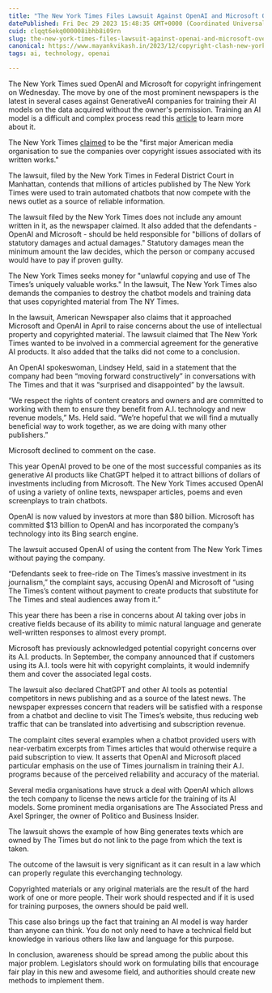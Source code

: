 ```yaml
---
title: "The New York Times Files Lawsuit Against OpenAI and Microsoft Over A.I. Usage"
datePublished: Fri Dec 29 2023 15:48:35 GMT+0000 (Coordinated Universal Time)
cuid: clqqt6ekq000008ibhb8i09rn
slug: the-new-york-times-files-lawsuit-against-openai-and-microsoft-over-ai-usage
canonical: https://www.mayankvikash.in/2023/12/copyright-clash-new-york-times-files.html
tags: ai, technology, openai

---
```


The New York Times sued OpenAI and Microsoft for copyright infringement on Wednesday. The move by one of the most prominent newspapers is the latest in several cases against GenerativeAI companies for training their AI models on the data acquired without the owner's permission. Training an AI model is a difficult and complex process read this [article](https://www.mayankvikash.in/2023/12/ai-models-are-cool-things-but-how-are.html) to learn more about it.

The New York Times [claimed](https://www.nytimes.com/2023/12/27/business/media/new-york-times-open-ai-microsoft-lawsuit.html) to be the "first major American media organisation to sue the companies over copyright issues associated with its written works."

The lawsuit, filed by the New York Times in Federal District Court in Manhattan, contends that millions of articles published by The New York Times were used to train automated chatbots that now compete with the news outlet as a source of reliable information.

The lawsuit filed by the New York Times does not include any amount written in it, as the newspaper claimed. It also added that the defendants - OpenAI and Microsoft - should be held responsible for "billions of dollars of statutory damages and actual damages." Statutory damages mean the minimum amount the law decides, which the person or company accused would have to pay if proven guilty.

The New York Times seeks money for "unlawful copying and use of The Times’s uniquely valuable works." In the lawsuit, The New York Times also demands the companies to destroy the chatbot models and training data that uses copyrighted material from The NY Times.

In the lawsuit, American Newspaper also claims that it approached Microsoft and OpenAI in April to raise concerns about the use of intellectual property and copyrighted material. The lawsuit claimed that The New York Times wanted to be involved in a commercial agreement for the generative AI products. It also added that the talks did not come to a conclusion.

An OpenAI spokeswoman, Lindsey Held, said in a statement that the company had been “moving forward constructively” in conversations with The Times and that it was “surprised and disappointed” by the lawsuit.

“We respect the rights of content creators and owners and are committed to working with them to ensure they benefit from A.I. technology and new revenue models,” Ms. Held said. “We’re hopeful that we will find a mutually beneficial way to work together, as we are doing with many other publishers.”

Microsoft declined to comment on the case.

This year OpenAI proved to be one of the most successful companies as its generative AI products like ChatGPT helped it to attract billions of dollars of investments including from Microsoft. The New York Times accused OpenAI of using a variety of online texts, newspaper articles, poems and even screenplays to train chatbots.

OpenAI is now valued by investors at more than $80 billion. Microsoft has committed $13 billion to OpenAI and has incorporated the company’s technology into its Bing search engine.

The lawsuit accused OpenAI of using the content from The New York Times without paying the company.

“Defendants seek to free-ride on The Times’s massive investment in its journalism,” the complaint says, accusing OpenAI and Microsoft of “using The Times’s content without payment to create products that substitute for The Times and steal audiences away from it.”

This year there has been a rise in concerns about AI taking over jobs in creative fields because of its ability to mimic natural language and generate well-written responses to almost every prompt.

Microsoft has previously acknowledged potential copyright concerns over its A.I. products. In September, the company announced that if customers using its A.I. tools were hit with copyright complaints, it would indemnify them and cover the associated legal costs.

The lawsuit also declared ChatGPT and other AI tools as potential competitors in news publishing and as a source of the latest news. The newspaper expresses concern that readers will be satisfied with a response from a chatbot and decline to visit The Times’s website, thus reducing web traffic that can be translated into advertising and subscription revenue.

The complaint cites several examples when a chatbot provided users with near-verbatim excerpts from Times articles that would otherwise require a paid subscription to view. It asserts that OpenAI and Microsoft placed particular emphasis on the use of Times journalism in training their A.I. programs because of the perceived reliability and accuracy of the material.

Several media organisations have struck a deal with OpenAI which allows the tech company to license the news article for the training of its AI models. Some prominent media organisations are The Associated Press and Axel Springer, the owner of Politico and Business Insider.

The lawsuit shows the example of how Bing generates texts which are owned by The Times but do not link to the page from which the text is taken.

The outcome of the lawsuit is very significant as it can result in a law which can properly regulate this everchanging technology.

Copyrighted materials or any original materials are the result of the hard work of one or more people. Their work should respected and if it is used for training purposes, the owners should be paid well.

This case also brings up the fact that training an AI model is way harder than anyone can think. You do not only need to have a technical field but knowledge in various others like law and language for this purpose. 

In conclusion, awareness should be spread among the public about this major problem. Legislators should work on formulating bills that encourage fair play in this new and awesome field, and authorities should create new methods to implement them.